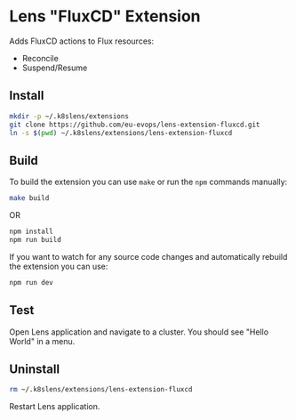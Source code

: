 # Lens "FluxCD" Extension

Adds FluxCD actions to Flux resources:

* Reconcile
* Suspend/Resume

## Install

```sh
mkdir -p ~/.k8slens/extensions
git clone https://github.com/eu-evops/lens-extension-fluxcd.git
ln -s $(pwd) ~/.k8slens/extensions/lens-extension-fluxcd
```

## Build

To build the extension you can use `make` or run the `npm` commands manually:

```sh
make build
```

OR

```sh
npm install
npm run build
```

If you want to watch for any source code changes and automatically rebuild the extension you can use:

```sh
npm run dev
```

## Test

Open Lens application and navigate to a cluster. You should see "Hello World" in a menu.

## Uninstall

```sh
rm ~/.k8slens/extensions/lens-extension-fluxcd
```

Restart Lens application.
